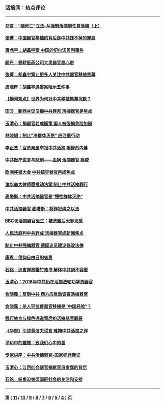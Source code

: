 ### 活摘网：热点评论
---
#### [郑言：“脑死亡”立法-从强制活摘到任意活摘（上）](../../pages/nf5879/n14077933.md?09230430) 
#### [张菁：中国器官移植的背后是中共抹不掉的罪恶](../../pages/nf5879/n13974977.md?09230430) 
#### [惠虎宇：胡鑫宇案 中国的切尔诺贝利事件](../../pages/nf5879/n13942916.md?09230430) 
#### [颜丹：健耕医药公司大发器官黑心财](../../pages/nf5879/n13940134.md?09230430) 
#### [张菁：胡鑫宇案让更多人关注中共器官移植黑幕](../../pages/nf5879/n13929073.md?09230430) 
#### [周晓辉：胡鑫宇遇害案昭示五件事](../../pages/nf5879/n13921870.md?09230430) 
#### [【横河观点】世界为何对中共移植黑幕沉默？](../../pages/nf5879/n13244249.md?09230430) 
#### [田云：新西兰议员揭中共罪恶 活摘器官是焦点](../../pages/nf5879/n13070629.md?09230430) 
#### [玉清心：捐器官若成国策 国人被强摘危险加剧](../../pages/nf5879/n12802713.md?09230430) 
#### [林晓旭：制止“冷群体灭绝” 应注重行动](../../pages/nf5879/n12779736.md?09230430) 
#### [李正宽：官员亲属举报中共活摘 揭惨烈内幕](../../pages/nf5879/n12684490.md?09230430) 
#### [中共医疗谎言与悲剧——血祸 活摘器官 瘟疫](../../pages/nf5879/n12372103.md?09230430) 
#### [欧洲移植大会 中共掠夺器官再成焦点](../../pages/nf5879/n11538883.md?09230430) 
#### [澳华裔大律师愿推动法案 制止中共活摘罪行](../../pages/nf5879/n11377039.md?09230430) 
#### [麦塔斯：中共活摘器官是“慢性群体灭绝”](../../pages/nf5879/n11350529.md?09230430) 
#### [中共活摘器官 麦塔斯：将罪犯绳之以法](../../pages/nf5879/n11347973.md?09230430) 
#### [BBC访活摘器官医生：被洗脑后无罪恶感](../../pages/nf5879/n11335935.md?09230430) 
#### [人民法庭判中共罪成 活摘器官成新闻焦点](../../pages/nf5879/n11331578.md?09230430) 
#### [制止中共强摘器官 德国议员建议修改法律](../../pages/nf5879/n11249451.md?09230430) 
#### [唐恩：信仰自由日的省思](../../pages/nf5879/n11003525.md?09230430) 
#### [石铭：迫害罪恶罄竹难书  解体中共刻不容缓](../../pages/nf5879/n10942855.md?09230430) 
#### [玉清心：2018年中共仍在活摘法轮功学员器官](../../pages/nf5879/n10914646.md?09230430) 
#### [俞晓薇：反制中共 西方应推动调查活摘器官](../../pages/nf5879/n10794671.md?09230430) 
#### [俞晓薇：杀人犯监督器官移植是“中国经验”？](../../pages/nf5879/n10466427.md?09230430) 
#### [强行抽血与绿色通道背后的活摘器官罪恶](../../pages/nf5879/n10004708.md?09230430) 
#### [《华邮》引述黄洁夫谎言 难掩中共活摘之罪](../../pages/nf5879/n9642309.md?09230430) 
#### [平和中的震撼：致我们心中的善](../../pages/nf5879/n9021123.md?09230430) 
#### [专家讲座：中共活摘器官-国家犯罪罪证](../../pages/nf5879/n8828153.md?09230430) 
#### [玉清心：江西红会器官捐献官员贪腐的背后](../../pages/nf5879/n8522122.md?09230430) 
#### [石铭：结束迫害须国际社会的关注和支持](../../pages/nf5879/n8443497.md?09230430) 

---
#### 第 [ [11](./11.md?09230430) / [10](./10.md?09230430) / [9](./9.md?09230430) / [8](./8.md?09230430) / [7](./7.md?09230430) / [6](./6.md?09230430) / [5](./5.md?09230430) / [4](./4.md?09230430) ] 页
